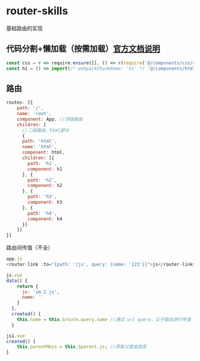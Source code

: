 # router-skills
基础路由的实现

代码分割+懒加载（按需加载）<a href="https://router.vuejs.org/zh-cn/advanced/lazy-loading.html">官方文档说明</a>
------
```javascript
const css = r => require.ensure([], () => r(require('@/components/css/css')), 'css')
const h1 = () => import(/* webpackChunkName: 'h1' */ '@/components/html/childrens/h1')
```


路由
-----
```javascript
routes: [{
    path: '/',
    name: 'root',
    component: App, //顶级路由
    children: [
      //二级路由，html部分
      {
      path: 'html',
      name: 'html',
      component: html,
      children: [{
        path: 'h1',
        component: h1
      }, {
        path: 'h2',
        component: h2
      }, {
        path: 'h3',
        component: h3
      }, {
        path: 'h4',
        component: h4
      }]
    }]
}]
```

路由间传值（不全）
```javascript
app.js
<router-link :to="{path: '/js', query: {name: '123'}}">js</router-link>

js.vue
data() {
    return {
      js: 'im 2 js',
      name: ''
    }
  },
  created() {
    this.name = this.$route.query.name //通过 url query，父子路由进行传值
  }

js1.vue
created() {
    this.parentMess = this.$parent.js; //获取父路由信息
}

```
